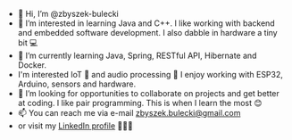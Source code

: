 - 👋 Hi, I’m @zbyszek-bulecki
- 👀 I’m interested in learning Java and C++. I like working with backend and embedded software development. I also dabble in hardware a tiny bit 💻
- 🌱 I’m currently learning Java, Spring, RESTful API, Hibernate and Docker.
- I'm interested IoT 🤖 and audio processing 🎵 I enjoy working with ESP32, Arduino, sensors and hardware.
- 💞️ I’m looking for opportunities to collaborate on projects and get better at coding. I like pair programming. This is when I learn the most 😊
- 📫 You can reach me via e-mail zbyszek.bulecki@gmail.com
- or visit my [LinkedIn profile](https://www.linkedin.com/in/zbigniew-bułecki-58b68a67/) 👨🏻‍💻

<!---
zbyszek-bulecki/zbyszek-bulecki is a ✨ special ✨ repository because its `README.md` (this file) appears on your GitHub profile.
You can click the Preview link to take a look at your changes.
--->
